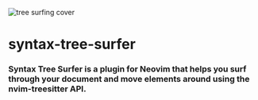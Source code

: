 ![tree surfing cover](https://user-images.githubusercontent.com/102876811/163170119-89369c35-a061-4058-aaeb-1706ea6fa4cf.jpg)



# syntax-tree-surfer
### Syntax Tree Surfer is a plugin for Neovim that helps you surf through your document and move elements around using the nvim-treesitter API.
